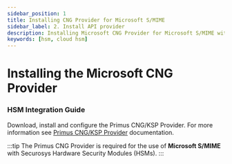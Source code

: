 ```yaml
---
sidebar_position: 1
title: Installing CNG Provider for Microsoft S/MIME
sidebar_label: 2. Install API provider
description: Installing Microsoft CNG Provider for Microsoft S/MIME with Securosys Hardware Security Modules (HSMs)
keywords: [hsm, cloud hsm]
---
```


# Installing the Microsoft CNG Provider
### HSM Integration Guide

Download, install and configure the Primus CNG/KSP Provider. For more information see [Primus CNG/KSP Provider](/mscng/overview) documentation.

:::tip 
The Primus CNG Provider is required for the use of **Microsoft S/MIME** with Securosys Hardware Security Modules (HSMs).
:::